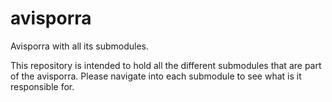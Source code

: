 # avisporra
Avisporra with all its submodules.

This repository is intended to hold all the different submodules that are part of the avisporra. Please navigate into each submodule to see what is it responsible for.
